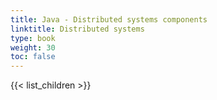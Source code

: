 ```yaml
---
title: Java - Distributed systems components
linktitle: Distributed systems
type: book
weight: 30
toc: false
---
```


{{< list_children >}}